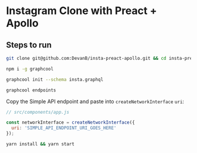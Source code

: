 # Instagram Clone with Preact + Apollo

## Steps to run
```bash
git clone git@github.com:DevanB/insta-preact-apollo.git && cd insta-preact-apollo
```

```bash
npm i -g graphcool
```

```bash
graphcool init --schema insta.graphql
```

```bash
graphcool endpoints
```

Copy the Simple API endpoint and paste into `createNetworkInterface` `uri`:

```javascript
// src/components/app.js

const networkInterface = createNetworkInterface({
  uri: 'SIMPLE_API_ENDPOINT_URI_GOES_HERE'
});
```

```bash
yarn install && yarn start
```
